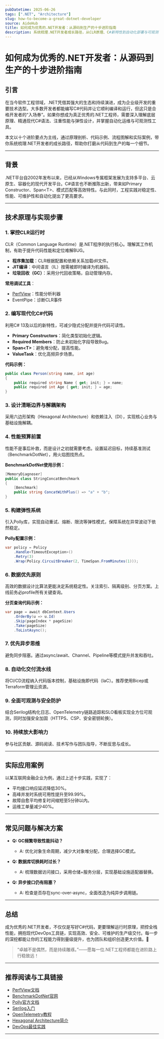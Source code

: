 ```yaml
---
pubDatetime: 2025-06-26
tags: [".NET", "Architecture"]
slug: how-to-become-a-great-dotnet-developer
source: AideHub
title: 如何成为优秀的.NET开发者：从源码到生产的十步进阶指南
description: 系统梳理.NET开发者成长路径，从CLR原理、C#新特性到自动化部署与可观测性，配合图解与案例，全面提升技术深度与工程能力。
---
```


# 如何成为优秀的.NET开发者：从源码到生产的十步进阶指南

## 引言

在当今软件工程领域，.NET凭借其强大的生态和持续演进，成为企业级开发的重要技术选型。大多数开发者都能编写C#代码并让它顺利编译和运行，但这只是合格开发者的“入场券”。如果你想成为真正优秀的.NET工程师，需要深入理解底层原理、精通现代C#语法、注重性能与弹性设计，并掌握自动化运维与可观测性工具。

本文以十个进阶要点为主线，通过原理剖析、代码示例、流程图解和实际案例，带你系统梳理.NET开发者的成长路径，帮助你打磨从代码到生产的每一个细节。

---

## 背景

.NET平台自2002年发布以来，已经从Windows专属框架发展为支持多平台、云原生、容器化的现代开发平台。C#语言也不断推陈出新，带来如Primary Constructor、Span\<T>、模式匹配等高效特性。与此同时，工程实践对稳定性、性能、可维护性和自动化提出了更高要求。

---

## 技术原理与实现步骤

### 1. 掌控CLR运行时

CLR（Common Language Runtime）是.NET程序的执行核心。理解其工作机制，有助于提升代码性能和定位难解BUG。

- **程序集加载**：CLR根据配置和依赖关系加载dll文件。
- **JIT编译**：中间语言（IL）按需被即时编译为机器码。
- **垃圾回收（GC）**：采用分代回收策略，自动管理内存。

**常用调试工具**：

- [PerfView](https://github.com/microsoft/perfview)：性能分析利器
- EventPipe：诊断CLR事件

### 2. 编写现代化C#代码

利用C# 13及以后的新特性，可减少隐式分配并提升代码可读性。

- **Primary Constructors**：简化类型初始化逻辑。
- **Required Members**：防止未初始化字段导致Bug。
- **Span\<T>**：避免堆分配，提高性能。
- **ValueTask**：优化高频异步场景。

**代码示例：**

```csharp
public class Person(string name, int age)
{
    public required string Name { get; init; } = name;
    public required int Age { get; init; } = age;
}
```

### 3. 设计清晰边界与解耦架构

采用六边形架构（Hexagonal Architecture）和依赖注入（DI），实现核心业务与基础设施解耦。

### 4. 性能预算前置

性能不是事后补救，而是设计之初就需要考虑。设置延迟目标，持续基准测试（BenchmarkDotNet），用火焰图找热点。

**BenchmarkDotNet使用示例：**

```csharp
[MemoryDiagnoser]
public class StringConcatBenchmark
{
    [Benchmark]
    public string ConcatWithPlus() => "a" + "b";
}
```

### 5. 构建弹性系统

引入Polly库，实现自动重试、熔断、限流等弹性模式，保障系统在异常波动下依然稳定。

**Polly配置示例：**

```csharp
var policy = Policy
    .Handle<TimeoutException>()
    .Retry(3)
    .Wrap(Policy.CircuitBreaker(2, TimeSpan.FromMinutes(1)));
```

### 6. 数据优先原则

高效的数据设计比算法更能决定系统稳定性。关注索引、隔离级别、分页方案。上线前务必profile所有关键查询。

**分页查询代码示例：**

```csharp
var page = await dbContext.Users
    .OrderBy(u => u.Id)
    .Skip(pageIndex * pageSize)
    .Take(pageSize)
    .ToListAsync();
```

### 7. 优先异步思维

避免同步阻塞。通过async/await、Channel、Pipeline等模式提升并发和吞吐。

### 8. 自动化交付流水线

将CI/CD流程纳入代码版本控制，基础设施即代码（IaC）。推荐使用Bicep或Terraform管理云资源。

### 9. 全面可观测与安全防护

结合Serilog结构化日志、OpenTelemetry链路追踪和SLO看板实现全方位可观测，同时加强安全加固（HTTPS、CSP、安全密钥轮换）。

### 10. 持续放大影响力

参与社区贡献、源码阅读、技术写作与团队指导，不断反思与成长。

---

## 实际应用案例

以某互联网金融企业为例，通过上述十步实践，实现了：

- 平均接口响应延迟降低30%。
- 高峰并发时系统可用性提升至99.99%。
- 故障自愈平均修复时间缩短至5分钟以内。
- 运维工单量减少40%。

---

## 常见问题与解决方案

- **Q: GC频繁导致性能抖动？**

  - A: 优化对象生命周期，减少大对象堆分配，合理选择GC模式。

- **Q: 数据库切换耗时过长？**

  - A: 梳理数据访问接口，采用仓储+服务分层，实现基础设施适配器替换。

- **Q: 异步接口仍有阻塞？**
  - A: 检查是否存在sync-over-async，全面改造为纯异步调用链。

---

## 总结

成为优秀的.NET开发者，不仅仅是写好C#代码，更要理解运行时原理，把控全栈性能，拥抱现代DevOps工具链，实现高效、安全、可维护的生产级交付。每一步的深挖都能让你的工程能力得到量级提升，也为团队和组织创造更大价值。🌟

> “卓越不是偶然，而是持续雕琢。”——愿每一位.NET工程师都能在进阶路上行稳致远！

---

## 推荐阅读与工具链接

- [PerfView文档](https://github.com/microsoft/perfview/blob/main/documentation/GettingStarted.md)
- [BenchmarkDotNet官网](https://benchmarkdotnet.org/)
- [Polly官方文档](https://github.com/App-vNext/Polly)
- [Serilog入门](https://serilog.net/)
- [OpenTelemetry教程](https://opentelemetry.io/docs/instrumentation/net/)
- [Hexagonal Architecture简介](https://alistair.cockburn.us/hexagonal-architecture/)
- [DevOps最佳实践](https://docs.microsoft.com/en-us/devops/)

---

